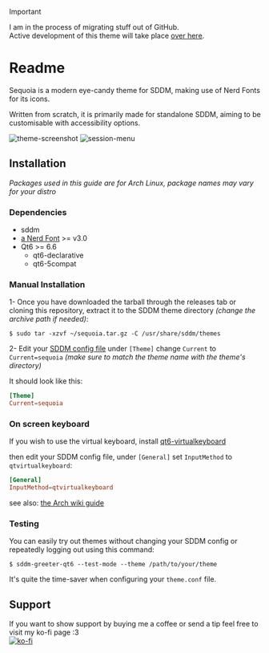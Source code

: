 > [!IMPORTANT]
> I am in the process of migrating stuff out of GitHub.<br/>
> Active development of this theme will take place [over here](https://codeberg.org/minMelody/sddm-sequoia).

# Readme

Sequoia is a modern eye-candy theme for SDDM, making use of Nerd Fonts for its icons.

Written from scratch, it is primarily made for standalone SDDM, aiming to be customisable with accessibility options.

![theme-screenshot](preview.png "Preview")
![session-menu](https://github.com/user-attachments/assets/ab06edb2-ea17-465b-8961-8330662de666 "Session selection")


## Installation

*Packages used in this guide are for Arch Linux, package names may vary for your distro*

### Dependencies

* sddm
* [a Nerd Font](https://www.nerdfonts.com/) >= v3.0
* Qt6 >= 6.6
  * qt6-declarative
  * qt6-5compat

### Manual Installation

1- Once you have downloaded the tarball through the releases tab or cloning this repository, extract it to the SDDM theme directory *(change the archive path if needed)*:

```
$ sudo tar -xzvf ~/sequoia.tar.gz -C /usr/share/sddm/themes
```

2- Edit your [SDDM config file](https://man.archlinux.org/man/sddm.conf.5) under `[Theme]` change `Current` to `Current=sequoia` *(make sure to match the theme name with the theme's directory)*

It should look like this:

```conf
[Theme]
Current=sequoia
```

### On screen keyboard

If you wish to use the virtual keyboard, install [qt6-virtualkeyboard](https://archlinux.org/packages/?name=qt6-virtualkeyboard)

then edit your SDDM config file, under `[General]` set `InputMethod` to `qtvirtualkeyboard`:

```conf
[General]
InputMethod=qtvirtualkeyboard
```

see also: [the Arch wiki guide](https://wiki.archlinux.org/title/SDDM#Enable_virtual_keyboard)

### Testing

You can easily try out themes without changing your SDDM config or repeatedly logging out using this command:

```
$ sddm-greeter-qt6 --test-mode --theme /path/to/your/theme
```

It's quite the time-saver when configuring your `theme.conf` file.

## Support

If you want to show support by buying me a coffee or send a tip feel free to visit my ko-fi page :3 <br/>
[![ko-fi](https://ko-fi.com/img/githubbutton_sm.svg)](https://ko-fi.com/Y8Y0473AA)
